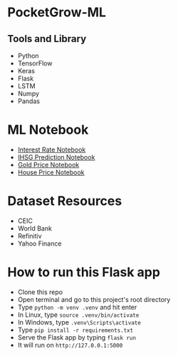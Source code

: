 # PocketGrow-ML

## Tools and Library
- Python
- TensorFlow
- Keras
- Flask
- LSTM
- Numpy
- Pandas

# ML Notebook
- [Interest Rate Notebook](https://colab.research.google.com/drive/1gcvRbmFH3WlUvI28Ozp0Y0v_m1KwcoT3?usp=sharing)
- [IHSG Prediction Notebook](https://colab.research.google.com/drive/1OEpz5uGPAbT-JtkYdCEv4If7UHgA_sF6?usp=sharing)
- [Gold Price Notebook](https://colab.research.google.com/drive/1Q0h9F89cejze2cTSKSvqA7aVWuk1-Yu7?usp=sharing)
- [House Price Notebook](https://colab.research.google.com/drive/1WYXKE8vZggtgsrBdDFqWmh5OCnERMVS1?usp=sharing)

# Dataset Resources
- CEIC
- World Bank
- Refinitiv
- Yahoo Finance

# How to run this Flask app
- Clone this repo
- Open terminal and go to this project's root directory
- Type `python -m venv .venv` and hit enter
- In Linux, type `source .venv/bin/activate`
- In Windows, type `.venv\Scripts\activate`
- Type `pip install -r requirements.txt`
- Serve the Flask app by typing `flask run`
- It will run on `http://127.0.0.1:5000`
